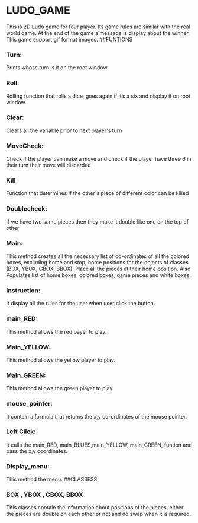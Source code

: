 # LUDO_GAME
This is 2D Ludo game for four player. Its game rules are similar with the real world game. At the end of the game a message is display about the winner. This game support gif format images.
##FUNTIONS
### Turn:
Prints whose turn is it on the root window.
### Roll:
Rolling function that rolls a dice, goes again if it’s a six and display it on root window
### Clear:
Clears all the variable prior to next player's turn
### MoveCheck:
Check if the player can make a move and check if the player have three 6 in their turn their move will discarded
### Kill
Function that determines if the other's piece of different color can be killed
### Doublecheck:
If we have two same pieces then they make it double like one on the top of other
### Main:
This method creates all the necessary list of co-ordinates of all the colored boxes, excluding home and
stop, home positions for the objects of classes (BOX, YBOX, GBOX, BBOX). Place all the pieces at their
home position. Also Populates list of home boxes, colored boxes, game pieces and white boxes.
### Instruction:
It display all the rules for the user when user click the button.
### main_RED:
This method allows the red payer to play.
### Main_YELLOW:
This method allows the yellow player to play.
### Main_GREEN:
This method allows the green player to play.
### mouse_pointer:
It contain a formula that returns the x,y co-ordinates of the mouse pointer.
### Left Click:
It calls the main_RED, main_BLUES,main_YELLOW, main_GREEN, funtion and pass the x,y coordinates.
### Display_menu:
This method the menu.
##CLASSESS:
### BOX , YBOX , GBOX, BBOX
This classes contain the information about positions of the pieces, either the pieces are double on each
other or not and do swap when it is required.
